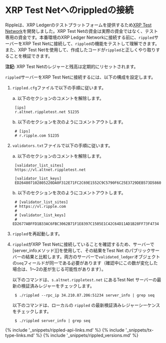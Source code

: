 # XRP Test Netへのrippledの接続

Rippleは、XRP Ledgerのテストプラットフォームを提供するため[XRP Test Network](https://ripple.com/build/xrp-test-net/)を開発しました。XRP Test Netの資金は実際の資金ではなく、テスト専用の資金です。本番環境のXRP Ledger Networkに接続する前に、`rippled`サーバーをXRP Test Netに接続して、`rippled`の機能をテストして理解できます。また、XRP Test Netを使用して、作成したコードが`rippled`と正しくやり取りすることを検証できます。

**注記:** XRP Test Netのレジャーと残高は定期的にリセットされます。

`rippled`サーバーをXRP Test Netに接続するには、以下の構成を設定します。

1. `rippled.cfg`ファイルで以下の手順に従います。

    a. 以下のセクションのコメントを解除します。

        [ips]
        r.altnet.rippletest.net 51235

    b. 以下のセクションを次のようにコメントアウトします。

        # [ips]
        # r.ripple.com 51235

2. `validators.txt`ファイルで以下の手順に従います。

    a. 以下のセクションのコメントを解除します。

        [validator_list_sites]
        https://vl.altnet.rippletest.net

        [validator_list_keys]
        ED264807102805220DA0F312E71FC2C69E1552C9C5790F6C25E3729DEB573D5860

    b. 以下のセクションを次のようにコメントアウトします。

        # [validator_list_sites]
        # https://vl.ripple.com
        #
        # [validator_list_keys]
        # ED2677ABFFD1B33AC6FBC3062B71F1E8397C1505E1C42C64D11AD1B28FF73F4734

3. `rippled`を再起動します。

4. `rippled`がXRP Test Netに接続していることを確認するため、サーバーで[server_infoメソッド][]を使用して、その結果をTest Net のパブリックサーバーの結果と比較します。両方のサーバーで`validated_ledger`オブジェクトの`seq`フィールドが同一である必要があります（確認中にこの数が変化した場合は、1～2の差が生じる可能性があります）。

    以下のコマンドは、`s.altnet.rippletest.net` にあるTest Net サーバーの最新の検証済みレジャーをチェックします。

        $ ./rippled --rpc_ip 34.210.87.206:51234 server_info | grep seq

    以下のコマンドは、ローカルの `rippled` の最新検証済みレジャーシーケンスをチェックします。

        $ ./rippled server_info | grep seq



<!--{# common link defs #}-->
{% include '_snippets/rippled-api-links.md' %}
{% include '_snippets/tx-type-links.md' %}
{% include '_snippets/rippled_versions.md' %}
